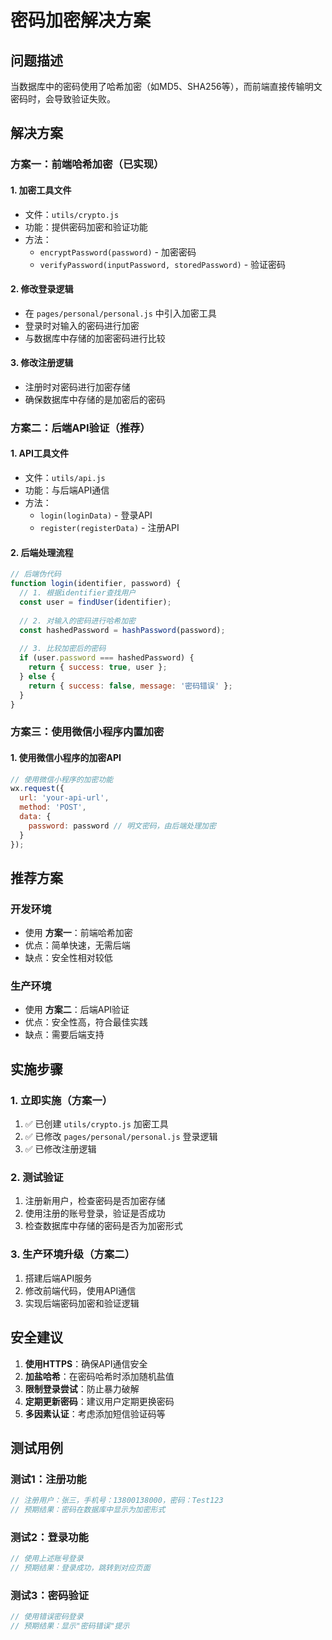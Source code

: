 # 密码加密解决方案

## 问题描述
当数据库中的密码使用了哈希加密（如MD5、SHA256等），而前端直接传输明文密码时，会导致验证失败。

## 解决方案

### 方案一：前端哈希加密（已实现）

#### 1. 加密工具文件
- 文件：`utils/crypto.js`
- 功能：提供密码加密和验证功能
- 方法：
  - `encryptPassword(password)` - 加密密码
  - `verifyPassword(inputPassword, storedPassword)` - 验证密码

#### 2. 修改登录逻辑
- 在 `pages/personal/personal.js` 中引入加密工具
- 登录时对输入的密码进行加密
- 与数据库中存储的加密密码进行比较

#### 3. 修改注册逻辑
- 注册时对密码进行加密存储
- 确保数据库中存储的是加密后的密码

### 方案二：后端API验证（推荐）

#### 1. API工具文件
- 文件：`utils/api.js`
- 功能：与后端API通信
- 方法：
  - `login(loginData)` - 登录API
  - `register(registerData)` - 注册API

#### 2. 后端处理流程
```javascript
// 后端伪代码
function login(identifier, password) {
  // 1. 根据identifier查找用户
  const user = findUser(identifier);
  
  // 2. 对输入的密码进行哈希加密
  const hashedPassword = hashPassword(password);
  
  // 3. 比较加密后的密码
  if (user.password === hashedPassword) {
    return { success: true, user };
  } else {
    return { success: false, message: '密码错误' };
  }
}
```

### 方案三：使用微信小程序内置加密

#### 1. 使用微信小程序的加密API
```javascript
// 使用微信小程序的加密功能
wx.request({
  url: 'your-api-url',
  method: 'POST',
  data: {
    password: password // 明文密码，由后端处理加密
  }
});
```

## 推荐方案

### 开发环境
- 使用 **方案一**：前端哈希加密
- 优点：简单快速，无需后端
- 缺点：安全性相对较低

### 生产环境
- 使用 **方案二**：后端API验证
- 优点：安全性高，符合最佳实践
- 缺点：需要后端支持

## 实施步骤

### 1. 立即实施（方案一）
1. ✅ 已创建 `utils/crypto.js` 加密工具
2. ✅ 已修改 `pages/personal/personal.js` 登录逻辑
3. ✅ 已修改注册逻辑

### 2. 测试验证
1. 注册新用户，检查密码是否加密存储
2. 使用注册的账号登录，验证是否成功
3. 检查数据库中存储的密码是否为加密形式

### 3. 生产环境升级（方案二）
1. 搭建后端API服务
2. 修改前端代码，使用API通信
3. 实现后端密码加密和验证逻辑

## 安全建议

1. **使用HTTPS**：确保API通信安全
2. **加盐哈希**：在密码哈希时添加随机盐值
3. **限制登录尝试**：防止暴力破解
4. **定期更新密码**：建议用户定期更换密码
5. **多因素认证**：考虑添加短信验证码等

## 测试用例

### 测试1：注册功能
```javascript
// 注册用户：张三，手机号：13800138000，密码：Test123
// 预期结果：密码在数据库中显示为加密形式
```

### 测试2：登录功能
```javascript
// 使用上述账号登录
// 预期结果：登录成功，跳转到对应页面
```

### 测试3：密码验证
```javascript
// 使用错误密码登录
// 预期结果：显示"密码错误"提示
``` 